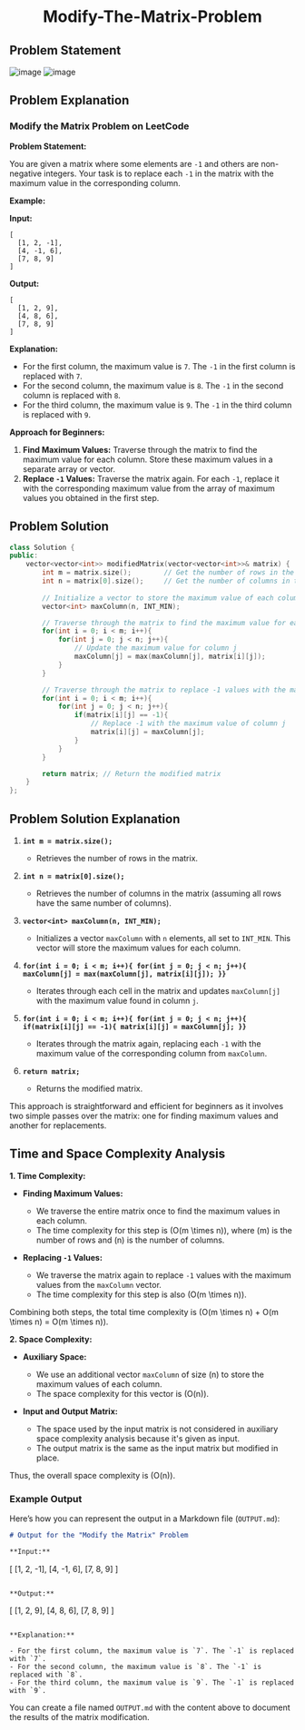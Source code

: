 <h1 align='center'>Modify-The-Matrix-Problem</h1>

## Problem Statement
![image](https://github.com/user-attachments/assets/994200b3-83e1-490f-822e-91b64f73d1fa)
![image](https://github.com/user-attachments/assets/27a3f25b-b598-4a04-97c4-eaffcbc339aa)

## Problem Explanation

### **Modify the Matrix Problem on LeetCode**

**Problem Statement:**

You are given a matrix where some elements are `-1` and others are non-negative integers. Your task is to replace each `-1` in the matrix with the maximum value in the corresponding column.

**Example:**

**Input:**
```
[
  [1, 2, -1],
  [4, -1, 6],
  [7, 8, 9]
]
```

**Output:**
```
[
  [1, 2, 9],
  [4, 8, 6],
  [7, 8, 9]
]
```

**Explanation:**

- For the first column, the maximum value is `7`. The `-1` in the first column is replaced with `7`.
- For the second column, the maximum value is `8`. The `-1` in the second column is replaced with `8`.
- For the third column, the maximum value is `9`. The `-1` in the third column is replaced with `9`.

**Approach for Beginners:**

1. **Find Maximum Values:** Traverse through the matrix to find the maximum value for each column. Store these maximum values in a separate array or vector.
2. **Replace `-1` Values:** Traverse the matrix again. For each `-1`, replace it with the corresponding maximum value from the array of maximum values you obtained in the first step.


## Problem Solution
```cpp
class Solution {
public:
    vector<vector<int>> modifiedMatrix(vector<vector<int>>& matrix) {
        int m = matrix.size();        // Get the number of rows in the matrix
        int n = matrix[0].size();     // Get the number of columns in the matrix
        
        // Initialize a vector to store the maximum value of each column
        vector<int> maxColumn(n, INT_MIN);

        // Traverse through the matrix to find the maximum value for each column
        for(int i = 0; i < m; i++){
            for(int j = 0; j < n; j++){
                // Update the maximum value for column j
                maxColumn[j] = max(maxColumn[j], matrix[i][j]);
            }
        }

        // Traverse through the matrix to replace -1 values with the maximum value of the respective column
        for(int i = 0; i < m; i++){
            for(int j = 0; j < n; j++){
                if(matrix[i][j] == -1){
                    // Replace -1 with the maximum value of column j
                    matrix[i][j] = maxColumn[j];
                }
            }
        }

        return matrix; // Return the modified matrix
    }
};
```

## Problem Solution Explanation

1. **`int m = matrix.size();`**
   - Retrieves the number of rows in the matrix.

2. **`int n = matrix[0].size();`**
   - Retrieves the number of columns in the matrix (assuming all rows have the same number of columns).

3. **`vector<int> maxColumn(n, INT_MIN);`**
   - Initializes a vector `maxColumn` with `n` elements, all set to `INT_MIN`. This vector will store the maximum values for each column.

4. **`for(int i = 0; i < m; i++){ for(int j = 0; j < n; j++){ maxColumn[j] = max(maxColumn[j], matrix[i][j]); }}`**
   - Iterates through each cell in the matrix and updates `maxColumn[j]` with the maximum value found in column `j`.

5. **`for(int i = 0; i < m; i++){ for(int j = 0; j < n; j++){ if(matrix[i][j] == -1){ matrix[i][j] = maxColumn[j]; }}`**
   - Iterates through the matrix again, replacing each `-1` with the maximum value of the corresponding column from `maxColumn`.

6. **`return matrix;`**
   - Returns the modified matrix.

This approach is straightforward and efficient for beginners as it involves two simple passes over the matrix: one for finding maximum values and another for replacements.

## Time and Space Complexity Analysis

**1. Time Complexity:**

- **Finding Maximum Values:**
  - We traverse the entire matrix once to find the maximum values in each column.
  - The time complexity for this step is \(O(m \times n)\), where \(m\) is the number of rows and \(n\) is the number of columns.

- **Replacing `-1` Values:**
  - We traverse the matrix again to replace `-1` values with the maximum values from the `maxColumn` vector.
  - The time complexity for this step is also \(O(m \times n)\).

Combining both steps, the total time complexity is \(O(m \times n) + O(m \times n) = O(m \times n)\).

**2. Space Complexity:**

- **Auxiliary Space:**
  - We use an additional vector `maxColumn` of size \(n\) to store the maximum values of each column.
  - The space complexity for this vector is \(O(n)\).

- **Input and Output Matrix:**
  - The space used by the input matrix is not considered in auxiliary space complexity analysis because it's given as input.
  - The output matrix is the same as the input matrix but modified in place.

Thus, the overall space complexity is \(O(n)\).

### **Example Output**

Here’s how you can represent the output in a Markdown file (`OUTPUT.md`):

```markdown
# Output for the "Modify the Matrix" Problem

**Input:**

```
[
  [1, 2, -1],
  [4, -1, 6],
  [7, 8, 9]
]
```

**Output:**

```
[
  [1, 2, 9],
  [4, 8, 6],
  [7, 8, 9]
]
```

**Explanation:**

- For the first column, the maximum value is `7`. The `-1` is replaced with `7`.
- For the second column, the maximum value is `8`. The `-1` is replaced with `8`.
- For the third column, the maximum value is `9`. The `-1` is replaced with `9`.
```

You can create a file named `OUTPUT.md` with the content above to document the results of the matrix modification.







